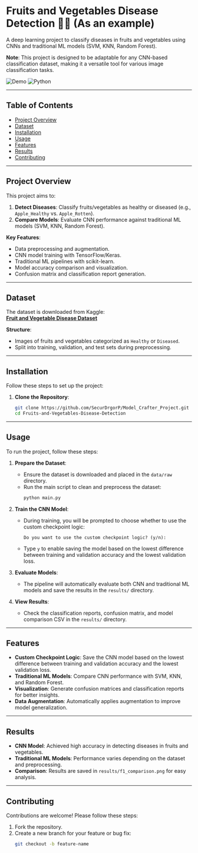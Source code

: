 # Fruits and Vegetables Disease Detection 🍎🥦 (As an example)

A deep learning project to classify diseases in fruits and vegetables using CNNs and traditional ML models (SVM, KNN, Random Forest).

**Note**: This project is designed to be adaptable for any CNN-based classification dataset, making it a versatile tool for various image classification tasks.

![Demo](https://img.shields.io/badge/Status-Active-brightgreen) ![Python](https://img.shields.io/badge/Python-3.8%2B-blue) <!-- ![License](https://img.shields.io/badge/License-MIT-orange) -->

---

## Table of Contents
- [Project Overview](#project-overview)
- [Dataset](#dataset)
- [Installation](#installation)
- [Usage](#usage)
- [Features](#features)
- [Results](#results)
- [Contributing](#contributing)

---

## Project Overview
This project aims to:
1. **Detect Diseases**: Classify fruits/vegetables as healthy or diseased (e.g., `Apple_Healthy` vs. `Apple_Rotten`).
2. **Compare Models**: Evaluate CNN performance against traditional ML models (SVM, KNN, Random Forest).

**Key Features**:
- Data preprocessing and augmentation.
- CNN model training with TensorFlow/Keras.
- Traditional ML pipelines with scikit-learn.
- Model accuracy comparison and visualization.
- Confusion matrix and classification report generation.

---

## Dataset
The dataset is downloaded from Kaggle:  
[**Fruit and Vegetable Disease Dataset**](https://www.kaggle.com/datasets/muhammad0subhan/fruit-and-vegetable-disease-healthy-vs-rotten?resource=download)

**Structure**:
- Images of fruits and vegetables categorized as `Healthy` or `Diseased`.
- Split into training, validation, and test sets during preprocessing.

---

## Installation
Follow these steps to set up the project:

1. **Clone the Repository**:
   ```bash
   git clone https://github.com/SecurDrgorP/Model_Crafter_Project.git
   cd Fruits-and-Vegetables-Disease-Detection
   ```

---

## Usage
To run the project, follow these steps:

1. **Prepare the Dataset**:
   - Ensure the dataset is downloaded and placed in the `data/raw` directory.
   - Run the main script to clean and preprocess the dataset:
     ```bash
     python main.py
     ```

2. **Train the CNN Model**:
   - During training, you will be prompted to choose whether to use the custom checkpoint logic:
     ```
     Do you want to use the custom checkpoint logic? (y/n):
     ```
   - Type `y` to enable saving the model based on the lowest difference between training and validation accuracy and the lowest validation loss.

3. **Evaluate Models**:
   - The pipeline will automatically evaluate both CNN and traditional ML models and save the results in the `results/` directory.

4. **View Results**:
   - Check the classification reports, confusion matrix, and model comparison CSV in the `results/` directory.

---

## Features
- **Custom Checkpoint Logic**: Save the CNN model based on the lowest difference between training and validation accuracy and the lowest validation loss.
- **Traditional ML Models**: Compare CNN performance with SVM, KNN, and Random Forest.
- **Visualization**: Generate confusion matrices and classification reports for better insights.
- **Data Augmentation**: Automatically applies augmentation to improve model generalization.

---

## Results
- **CNN Model**: Achieved high accuracy in detecting diseases in fruits and vegetables.
- **Traditional ML Models**: Performance varies depending on the dataset and preprocessing.
- **Comparison**: Results are saved in `results/f1_comparison.png` for easy analysis.

---

## Contributing
Contributions are welcome! Please follow these steps:

1. Fork the repository.
2. Create a new branch for your feature or bug fix:
   ```bash
   git checkout -b feature-name
   ```
